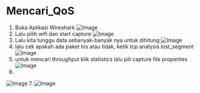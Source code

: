 # Mencari_QoS

1. Buka Aplikasi Wireshark 
![Image](https://github.com/user-attachments/assets/8e8bf7e7-4930-4bf3-b729-fa4d4b96ad25)
2. Lalu pilih wifi dan start capture
![Image](https://github.com/user-attachments/assets/7108d932-2e56-4dc3-b4d2-bc7d7dfde616)
3. Lalu kita tunggu data sebanyak-banyak nya untuk dihitung
![Image](https://github.com/user-attachments/assets/451af292-8940-4d5b-87c6-deddcc847691)
4. lalu cek apakah ada paket los atau tidak, ketik tcp.analysis.lost_segment
![Image](https://github.com/user-attachments/assets/68e9d67c-4731-4212-b507-1a953cc0a2f5)
5. untuk mencari throughput klik statistics lalu pili capture file properties
![Image](https://github.com/user-attachments/assets/8eafca18-f72a-4cd9-a3ae-a1500fecb7c2)
6.
![Image](https://github.com/user-attachments/assets/b7f9bc28-5fb2-4c17-8e96-74258c4b5d27)
7.
![Image](https://github.com/user-attachments/assets/96f97709-5899-4989-a360-100a56cdaed4)
